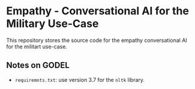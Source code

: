 # Empathy - Conversational AI for the Military Use-Case
This repository stores the source code for the empathy conversational AI for the militart use-case.

## Notes on GODEL

* `requiremnts.txt`: use version 3.7 for the `nltk` library.
